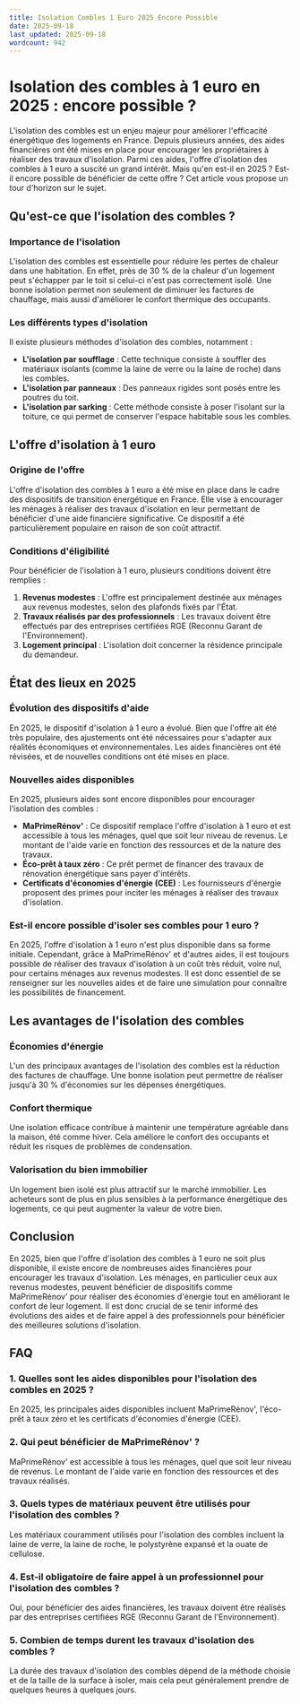 ```yaml
---
title: Isolation Combles 1 Euro 2025 Encore Possible
date: 2025-09-18
last_updated: 2025-09-18
wordcount: 942
---
```


# Isolation des combles à 1 euro en 2025 : encore possible ?

L'isolation des combles est un enjeu majeur pour améliorer l'efficacité énergétique des logements en France. Depuis plusieurs années, des aides financières ont été mises en place pour encourager les propriétaires à réaliser des travaux d'isolation. Parmi ces aides, l'offre d'isolation des combles à 1 euro a suscité un grand intérêt. Mais qu'en est-il en 2025 ? Est-il encore possible de bénéficier de cette offre ? Cet article vous propose un tour d'horizon sur le sujet.

## Qu'est-ce que l'isolation des combles ?

### Importance de l'isolation

L'isolation des combles est essentielle pour réduire les pertes de chaleur dans une habitation. En effet, près de 30 % de la chaleur d'un logement peut s'échapper par le toit si celui-ci n'est pas correctement isolé. Une bonne isolation permet non seulement de diminuer les factures de chauffage, mais aussi d'améliorer le confort thermique des occupants.

### Les différents types d'isolation

Il existe plusieurs méthodes d'isolation des combles, notamment :

- **L'isolation par soufflage** : Cette technique consiste à souffler des matériaux isolants (comme la laine de verre ou la laine de roche) dans les combles.
- **L'isolation par panneaux** : Des panneaux rigides sont posés entre les poutres du toit.
- **L'isolation par sarking** : Cette méthode consiste à poser l'isolant sur la toiture, ce qui permet de conserver l'espace habitable sous les combles.

## L'offre d'isolation à 1 euro

### Origine de l'offre

L'offre d'isolation des combles à 1 euro a été mise en place dans le cadre des dispositifs de transition énergétique en France. Elle vise à encourager les ménages à réaliser des travaux d'isolation en leur permettant de bénéficier d'une aide financière significative. Ce dispositif a été particulièrement populaire en raison de son coût attractif.

### Conditions d'éligibilité

Pour bénéficier de l'isolation à 1 euro, plusieurs conditions doivent être remplies :

1. **Revenus modestes** : L'offre est principalement destinée aux ménages aux revenus modestes, selon des plafonds fixés par l'État.
2. **Travaux réalisés par des professionnels** : Les travaux doivent être effectués par des entreprises certifiées RGE (Reconnu Garant de l'Environnement).
3. **Logement principal** : L'isolation doit concerner la résidence principale du demandeur.

## État des lieux en 2025

### Évolution des dispositifs d'aide

En 2025, le dispositif d'isolation à 1 euro a évolué. Bien que l'offre ait été très populaire, des ajustements ont été nécessaires pour s'adapter aux réalités économiques et environnementales. Les aides financières ont été révisées, et de nouvelles conditions ont été mises en place.

### Nouvelles aides disponibles

En 2025, plusieurs aides sont encore disponibles pour encourager l'isolation des combles :

- **MaPrimeRénov'** : Ce dispositif remplace l'offre d'isolation à 1 euro et est accessible à tous les ménages, quel que soit leur niveau de revenus. Le montant de l'aide varie en fonction des ressources et de la nature des travaux.
- **Éco-prêt à taux zéro** : Ce prêt permet de financer des travaux de rénovation énergétique sans payer d'intérêts.
- **Certificats d'économies d'énergie (CEE)** : Les fournisseurs d'énergie proposent des primes pour inciter les ménages à réaliser des travaux d'isolation.

### Est-il encore possible d'isoler ses combles pour 1 euro ?

En 2025, l'offre d'isolation à 1 euro n'est plus disponible dans sa forme initiale. Cependant, grâce à MaPrimeRénov' et d'autres aides, il est toujours possible de réaliser des travaux d'isolation à un coût très réduit, voire nul, pour certains ménages aux revenus modestes. Il est donc essentiel de se renseigner sur les nouvelles aides et de faire une simulation pour connaître les possibilités de financement.

## Les avantages de l'isolation des combles

### Économies d'énergie

L'un des principaux avantages de l'isolation des combles est la réduction des factures de chauffage. Une bonne isolation peut permettre de réaliser jusqu'à 30 % d'économies sur les dépenses énergétiques.

### Confort thermique

Une isolation efficace contribue à maintenir une température agréable dans la maison, été comme hiver. Cela améliore le confort des occupants et réduit les risques de problèmes de condensation.

### Valorisation du bien immobilier

Un logement bien isolé est plus attractif sur le marché immobilier. Les acheteurs sont de plus en plus sensibles à la performance énergétique des logements, ce qui peut augmenter la valeur de votre bien.

## Conclusion

En 2025, bien que l'offre d'isolation des combles à 1 euro ne soit plus disponible, il existe encore de nombreuses aides financières pour encourager les travaux d'isolation. Les ménages, en particulier ceux aux revenus modestes, peuvent bénéficier de dispositifs comme MaPrimeRénov' pour réaliser des économies d'énergie tout en améliorant le confort de leur logement. Il est donc crucial de se tenir informé des évolutions des aides et de faire appel à des professionnels pour bénéficier des meilleures solutions d'isolation.

## FAQ

### 1. Quelles sont les aides disponibles pour l'isolation des combles en 2025 ?

En 2025, les principales aides disponibles incluent MaPrimeRénov', l'éco-prêt à taux zéro et les certificats d'économies d'énergie (CEE).

### 2. Qui peut bénéficier de MaPrimeRénov' ?

MaPrimeRénov' est accessible à tous les ménages, quel que soit leur niveau de revenus. Le montant de l'aide varie en fonction des ressources et des travaux réalisés.

### 3. Quels types de matériaux peuvent être utilisés pour l'isolation des combles ?

Les matériaux couramment utilisés pour l'isolation des combles incluent la laine de verre, la laine de roche, le polystyrène expansé et la ouate de cellulose.

### 4. Est-il obligatoire de faire appel à un professionnel pour l'isolation des combles ?

Oui, pour bénéficier des aides financières, les travaux doivent être réalisés par des entreprises certifiées RGE (Reconnu Garant de l'Environnement).

### 5. Combien de temps durent les travaux d'isolation des combles ?

La durée des travaux d'isolation des combles dépend de la méthode choisie et de la taille de la surface à isoler, mais cela peut généralement prendre de quelques heures à quelques jours.